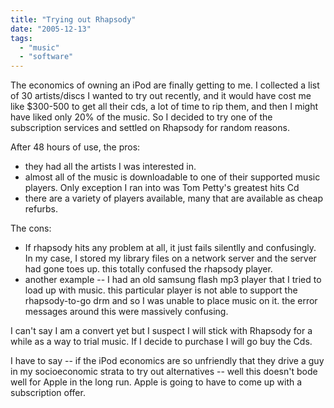 ```yaml
---
title: "Trying out Rhapsody"
date: "2005-12-13"
tags: 
  - "music"
  - "software"
---
```


The economics of owning an iPod are finally getting to me. I collected a list of 30 artists/discs I wanted to try out recently, and it would have cost me like $300-500 to get all their cds, a lot of time to rip them, and then I might have liked only 20% of the music. So I decided to try one of the subscription services and settled on Rhapsody for random reasons.

After 48 hours of use, the pros:

- they had all the artists I was interested in.
- almost all of the music is downloadable to one of their supported music players. Only exception I ran into was Tom Petty's greatest hits Cd
- there are a variety of players available, many that are available as cheap refurbs.

The cons:

- If rhapsody hits any problem at all, it just fails silentlly and confusingly. In my case, I stored my library files on a network server and the server had gone toes up. this totally confused the rhapsody player.
- another example -- I had an old samsung flash mp3 player that I tried to load up with music. this particular player is not able to support the rhapsody-to-go drm and so I was unable to place music on it. the error messages around this were massively confusing.

I can't say I am a convert yet but I suspect I will stick with Rhapsody for a while as a way to trial music. If I decide to purchase I will go buy the Cds.

I have to say -- if the iPod economics are so unfriendly that they drive a guy in my socioeconomic strata to try out alternatives -- well this doesn't bode well for Apple in the long run. Apple is going to have to come up with a subscription offer.
